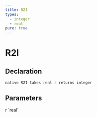 ```yaml
---
title: R2I
types:
  - integer
  - real
pure: true
---
```


# R2I

## Declaration

```
native R2I takes real r returns integer
```

## Parameters
<dl>
  <dt>r `real`</dt>
  <dd></dd>
</dl>